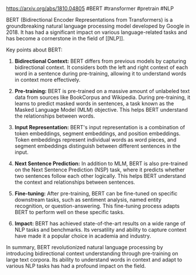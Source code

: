 https://arxiv.org/abs/1810.04805
#BERT #transformer #pretrain #NLP 

BERT (Bidirectional Encoder Representations from Transformers) is a groundbreaking natural language processing model developed by Google in 2018. It has had a significant impact on various language-related tasks and has become a cornerstone in the field of [[NLP]].

Key points about BERT:

1. **Bidirectional Context:** BERT differs from previous models by capturing bidirectional context. It considers both the left and right context of each word in a sentence during pre-training, allowing it to understand words in context more effectively.
    
2. **Pre-training:** BERT is pre-trained on a massive amount of unlabeled text data from sources like BookCorpus and Wikipedia. During pre-training, it learns to predict masked words in sentences, a task known as the Masked Language Model (MLM) objective. This helps BERT understand the relationships between words.
    
3. **Input Representation:** BERT's input representation is a combination of token embeddings, segment embeddings, and position embeddings. Token embeddings represent individual words as word pieces, and segment embeddings distinguish between different sentences in the input.
    
4. **Next Sentence Prediction:** In addition to MLM, BERT is also pre-trained on the Next Sentence Prediction (NSP) task, where it predicts whether two sentences follow each other logically. This helps BERT understand the context and relationships between sentences.
    
5. **Fine-tuning:** After pre-training, BERT can be fine-tuned on specific downstream tasks, such as sentiment analysis, named entity recognition, or question-answering. This fine-tuning process adapts BERT to perform well on these specific tasks.
    
6. **Impact:** BERT has achieved state-of-the-art results on a wide range of NLP tasks and benchmarks. Its versatility and ability to capture context have made it a popular choice in academia and industry.
    

In summary, BERT revolutionized natural language processing by introducing bidirectional context understanding through pre-training on large text corpora. Its ability to understand words in context and adapt to various NLP tasks has had a profound impact on the field.
